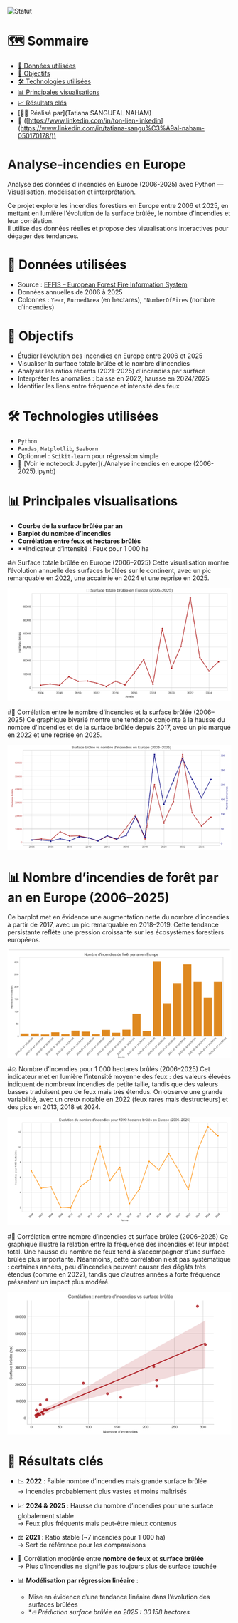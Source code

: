 ![Statut](https://img.shields.io/badge/🔥_Projet-Actif-EA4C4C.svg)

# 🗺️ Sommaire

- [📁 Données utilisées](#-données-utilisées)
- [🎯 Objectifs](#-objectifs)
- [🛠️ Technologies utilisées](#-technologies-utilisées)
- [📊 Principales visualisations](#-principales-visualisations)
- [📈 Résultats clés](#-résultats-clés)
- [👩‍💻 Réalisé par](Tatiana SANGUEAL NAHAM)
- 🔗 ([https://www.linkedin.com/in/ton-lien-linkedin](https://www.linkedin.com/in/tatiana-sangu%C3%A9al-naham-050170178/))


# Analyse-incendies en Europe
Analyse des données d'incendies en Europe (2006-2025) avec Python — Visualisation, modélisation et interprétation.

Ce projet explore les incendies forestiers en Europe entre 2006 et 2025, en mettant en lumière l'évolution de la surface brûlée, le nombre d'incendies et leur corrélation.  
Il utilise des données réelles et propose des visualisations interactives pour dégager des tendances.
#   📁 Données utilisées

- Source : [EFFIS – European Forest Fire Information System](https://effis.jrc.ec.europa.eu/)
- Données annuelles de 2006 à 2025
- Colonnes : `Year`, `BurnedArea` (en hectares), `"NumberOfFires` (nombre d'incendies)
# 🎯 Objectifs

- Étudier l’évolution des incendies en Europe entre 2006 et 2025
- Visualiser la surface totale brûlée et le nombre d’incendies
- Analyser les ratios récents (2021–2025) d'incendies par surface
- Interpréter les anomalies : baisse en 2022, hausse en 2024/2025
- Identifier les liens entre fréquence et intensité des feux
  
# 🛠️ Technologies utilisées

- `Python`
- `Pandas`, `Matplotlib`, `Seaborn`
- Optionnel : `Scikit-learn` pour régression simple
- 📘 [Voir le notebook Jupyter](./Analyse incendies en europe (2006-2025).ipynb)




 # 📊 Principales visualisations

- **Courbe de la surface brûlée par an**  
- **Barplot du nombre d’incendies**
- **Corrélation entre feux et hectares brûlés**
- **Indicateur d’intensité : Feux pour 1 000 ha

 #🔥 Surface totale brûlée en Europe (2006–2025)
Cette visualisation montre l’évolution annuelle des surfaces brûlées sur le continent, avec un pic remarquable en 2022, une accalmie en 2024 et une reprise en 2025.

![Surface brûlée](surface_brulee_europe_2006_2025.png)

#🔄 Corrélation entre le nombre d’incendies et la surface brûlée (2006–2025)
Ce graphique bivarié montre une tendance conjointe à la hausse du nombre d'incendies et de la surface brûlée depuis 2017, avec un pic marqué en 2022 et une reprise en 2025.

![Surface vs incendies](surface_vs_incendies_2006_2025.png)

# 📊 Nombre d’incendies de forêt par an en Europe (2006–2025)
Ce barplot met en évidence une augmentation nette du nombre d’incendies à partir de 2017, avec un pic remarquable en 2018–2019. Cette tendance persistante reflète une pression croissante sur les écosystèmes forestiers européens.

![Nombre d’incendies](nb_incendies_europe_2006_2025.png)

#⚖️ Nombre d’incendies pour 1 000 hectares brûlés (2006–2025)
Cet indicateur met en lumière l’intensité moyenne des feux : des valeurs élevées indiquent de nombreux incendies de petite taille, tandis que des valeurs basses traduisent peu de feux mais très étendus. On observe une grande variabilité, avec un creux notable en 2022 (feux rares mais destructeurs) et des pics en 2013, 2018 et 2024.

![Ratio feux pour 1000ha brûlés](nb_feux_par_1000ha_2006_2025.png)

#🔗 Corrélation entre nombre d’incendies et surface brûlée (2006–2025)
Ce graphique illustre la relation entre la fréquence des incendies et leur impact total. Une hausse du nombre de feux tend à s’accompagner d’une surface brûlée plus importante. Néanmoins, cette corrélation n’est pas systématique : certaines années, peu d’incendies peuvent causer des dégâts très étendus (comme en 2022), tandis que d’autres années à forte fréquence présentent un impact plus modéré.

![Corrélation incendies / surface](Correlation_incendies_surface_2006_2025.png)









# 🚀 Résultats clés

- 📉 **2022** : Faible nombre d’incendies mais grande surface brûlée  
  → Incendies probablement plus vastes et moins maîtrisés

- 📈 **2024 & 2025** : Hausse du nombre d’incendies pour une surface globalement stable  
  → Feux plus fréquents mais peut-être mieux contenus

- ⚖️ **2021** : Ratio stable (~7 incendies pour 1 000 ha)  
  → Sert de référence pour les comparaisons

- 🔁 Corrélation modérée entre **nombre de feux** et **surface brûlée**  
  → Plus d’incendies ne signifie pas toujours plus de surface touchée

- 📊 **Modélisation par régression linéaire** :
  - Mise en évidence d’une tendance linéaire dans l’évolution des surfaces brûlées
  - **🔥 Prédiction surface brûlée en 2025 : 30 158 hectares*
